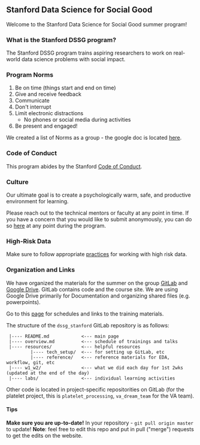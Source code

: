 ## Stanford Data Science for Social Good
Welcome to the Stanford Data Science for Social Good summer program!

### What is the Stanford DSSG program?
The Stanford DSSG program trains aspiring researchers to work on real-world data science problems with social impact. 

### Program Norms
1. Be on time (things start and end on time)
2. Give and receive feedback
3. Communicate
4. Don't interrupt
5. Limit electronic distractions
   * No phones or social media during activities
6. Be present and engaged!

We created a list of Norms as a group - the google doc is located [here](https://docs.google.com/document/d/1HP1NXb5GQ01RU16QnEu72Q1PcNe8NA2Cwcst4_Dehrk/edit).

### Code of Conduct
This program abides by the Stanford [Code of Conduct](https://adminguide.stanford.edu/chapter-1/subchapter-1/policy-1-1-1).

### Culture
Our ultimate goal is to create a psychologically warm, safe, and productive environment for learning. 

Please reach out to the technical mentors or faculty at any point in time.
If you have a concern that you would like to submit anonymously, you can do so [here](https://docs.google.com/forms/d/e/1FAIpQLSfmiXSa1d4n_qEcD7jvVSpCY3LN4_tKHal6Lgi2zQ4eflMmWA/viewform) at any point during the program.

### High-Risk Data
Make sure to follow appropriate [practices](resources/high_risk_data.md) for working with high risk data.

### Organization and Links
We have organized the materials for the summer on the group [GitLab](https://code.stanford.edu/dssg_stanford) and [Google Drive](https://drive.google.com/drive/u/3/folders/174A-mKJi0dqYN8NNDzNI1OE90bSEE4Ig). 
GitLab contains code and the course site. We are using Google Drive primarily for Documentation and organizing shared files (e.g. powerpoints).

Go to this [page](overview.md) for schedules and links to the training materials. 

The structure of the `dssg_stanford` GitLab repository is as follows:
```
 |---- README.md            <--- main page
 |---- overview.md          <--- schedule of trainings and talks
 |---- resources/           <--- helpful resources
         |---- tech_setup/  <--- for setting up GitLab, etc
         |---- reference/   <--- reference materials for EDA, workflow, git, etc
 |---- w1_w2/               <--- what we did each day for 1st 2wks (updated at the end of the day)
 |---- labs/                <--- individual learning activities
```

Other code is located in project-specific repositorities on GitLab (for the platelet project, this is `platelet_processing`, `va_dream_team` for the VA team). 

#### Tips
**Make sure you are up-to-date!** In your repository - `git pull origin master` to update!
**Note**: feel free to edit this repo and put in pull ("merge") requests to get the edits on the website. 
